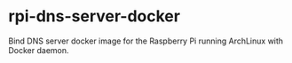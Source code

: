 rpi-dns-server-docker
=====================

Bind DNS server docker image for the Raspberry Pi running ArchLinux with Docker daemon.
